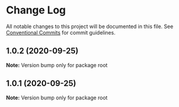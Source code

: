 # Change Log

All notable changes to this project will be documented in this file.
See [Conventional Commits](https://conventionalcommits.org) for commit guidelines.

## 1.0.2 (2020-09-25)

**Note:** Version bump only for package root





## 1.0.1 (2020-09-25)

**Note:** Version bump only for package root
